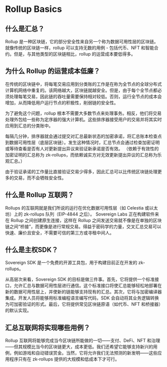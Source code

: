 # Rollup Basics

## 什么是汇总？

Rollup 是一种区块链，它的部分安全性来自另一个称为数据可用性层的区块链。就像传统的区块链一样，rollup 可以支持无数的用例 - 包括代币、NFT 和智能合约。但是，与其他类型的区块链相比，rollup 的运营成本要低得多。

## 为什么 Rollup 的运营成本低廉？

在传统的区块链中，将每笔交易应用到分类账的工作是在称为全节点的全球分布式计算机网络中重复的。该网络越大，区块链就越安全。但是，由于每个全节点都必须处理每笔交易，因此链的吞吐量需要保持相对较低。否则，运行全节点的成本会增加，从而降低用户运行节点的积极性，削弱链的安全性。

为了避免这个问题，rollup 根本不需要大多数节点来处理事务。相反，他们将交易处理外包给一些称为定序器的强大计算机。这些排序器接受用户的交易并将其实时应用到汇总的分类账中。

每隔几分钟，排序器就会通过提交对汇总最新状态的加密承诺，将汇总账本检查点到数据可用性层（底层区块链）。发生这种情况时，汇总节点会通过检查加密证明或等待查看是否有人对更新提出异议来验证新承诺是否有效。 （依赖于有效性的加密证明的汇总称为 zk-rollups，而依赖诚实方对无效更新提出异议的汇总称为乐观汇总。）

由于验证承诺的工作量比直接验证交易少得多，因此汇总可以比传统区块链处理更多的交易，而不会牺牲安全性。

## 什么是 Rollup 互联网？

Rollups 的互联网就是我们所说的运行在优化数据可用性层（如 Celestia 或以太坊）上的 zk-rollups 队列（EIP-4844 之后）。 Sovereign Labs 正在构建软件来在 Rollup 之间创建原生连接，这样在 Rollup 之间发送交易就不像是在单独的区块链之间“桥接”，而更像是进行常规交易。得益于密码学的力量，交叉汇总交易可以快速、廉价且安全，不需要可信的第三方或寻租中间人。

## 什么是主权SDK？

Sovereign SDK 是一个免费的开源工具包，用于构建目前正在开发的 zk-rollups。

从高层次来看，Sovereign SDK 的目标是做三件事。首先，它将提供一个标准接口，允许汇总与数据可用性层进行通信。这个标准接口将使汇总能够轻松地部署在新的数据可用性层上，并使新的链能够支持现有的汇总。其次，它将与加密编译器集成。开发人员将能够用标准编程语言编写代码，SDK 会自动将其业务逻辑转换为可加密验证的形式。最后，它将提供常见区块链原语（如代币、NFT 和桥接器）的默认实现。

## 汇总互联网将实现哪些用例？

Rollup 互联网将能够完成当今区块链所能做的一切——支付、DeFi、NFT 和治理——但其规模比当今的区块链更大，成本更低。我们还希望它能够支持新兴的用例，例如游戏和自动错误赏金。当然，它将允许我们无法预测的新发明——这些应用程序只有在 zk-rollups 提供的大规模和低成本下才可行。
